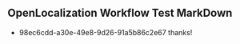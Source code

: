 ## OpenLocalization Workflow Test MarkDown

* 98ec6cdd-a30e-49e8-9d26-91a5b86c2e67 
thanks!



<!--HONumber=Jan16_HO3-->
